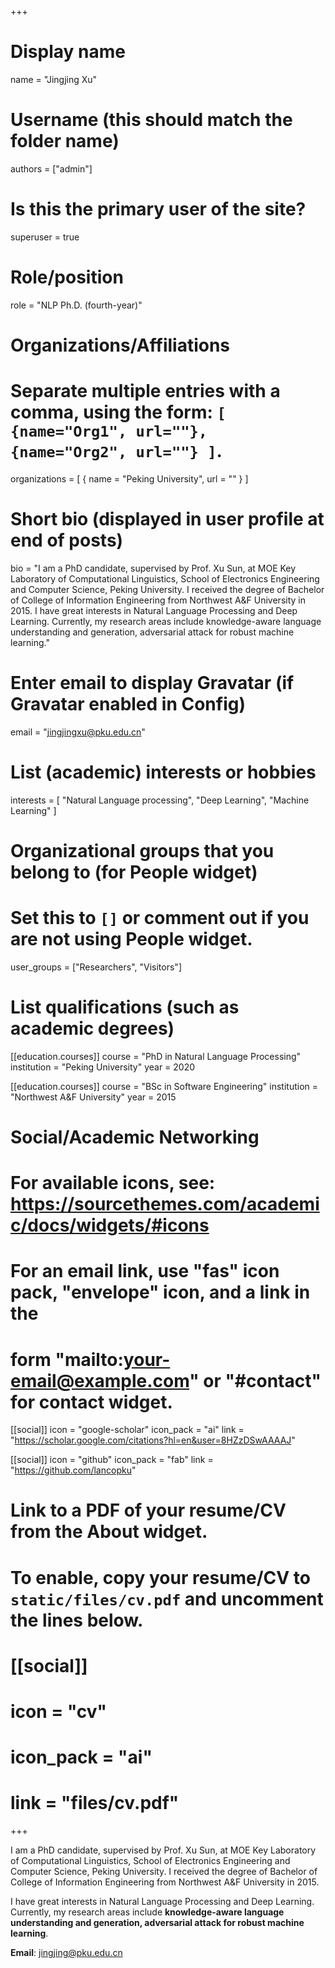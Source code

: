 +++
# Display name
name = "Jingjing Xu"

# Username (this should match the folder name)
authors = ["admin"]

# Is this the primary user of the site?
superuser = true

# Role/position
role = "NLP Ph.D. (fourth-year)"

# Organizations/Affiliations
#   Separate multiple entries with a comma, using the form: `[ {name="Org1", url=""}, {name="Org2", url=""} ]`.
organizations = [ { name = "Peking University", url = "" } ]

# Short bio (displayed in user profile at end of posts)
bio = "I am a PhD candidate, supervised by Prof. Xu Sun, at MOE Key Laboratory of Computational Linguistics, School of Electronics Engineering and Computer Science, Peking University. I received the degree of Bachelor of College of Information Engineering from Northwest A&F University in 2015. I have great interests in Natural Language Processing and Deep Learning. Currently, my research areas include knowledge-aware language understanding and generation, adversarial attack for robust machine learning."

# Enter email to display Gravatar (if Gravatar enabled in Config)
email = "jingjingxu@pku.edu.cn"

# List (academic) interests or hobbies
interests = [
  "Natural Language processing",
  "Deep Learning",
  "Machine Learning"
]

# Organizational groups that you belong to (for People widget)
#   Set this to `[]` or comment out if you are not using People widget.
user_groups = ["Researchers", "Visitors"]

# List qualifications (such as academic degrees)
[[education.courses]]
  course = "PhD in Natural Language Processing"
  institution = "Peking University"
  year = 2020

[[education.courses]]
  course = "BSc in Software Engineering"
  institution = "Northwest A&F University"
  year = 2015

# Social/Academic Networking
# For available icons, see: https://sourcethemes.com/academic/docs/widgets/#icons
#   For an email link, use "fas" icon pack, "envelope" icon, and a link in the
#   form "mailto:your-email@example.com" or "#contact" for contact widget.


[[social]]
  icon = "google-scholar"
  icon_pack = "ai"
  link = "https://scholar.google.com/citations?hl=en&user=8HZzDSwAAAAJ"

[[social]]
  icon = "github"
  icon_pack = "fab"
  link = "https://github.com/lancopku"

# Link to a PDF of your resume/CV from the About widget.
# To enable, copy your resume/CV to `static/files/cv.pdf` and uncomment the lines below.
# [[social]]
#   icon = "cv"
#   icon_pack = "ai"
#   link = "files/cv.pdf"

+++

I am a PhD candidate, supervised by Prof. Xu Sun, at MOE Key Laboratory of Computational Linguistics, School of Electronics Engineering and Computer Science, Peking University. I received the degree of Bachelor of College of Information Engineering from Northwest A&F University in 2015. 

I have great interests in Natural Language Processing and Deep Learning. Currently, my research areas include **knowledge-aware language understanding and generation, adversarial attack for robust machine learning**.

**Email**: jingjing@pku.edu.cn


